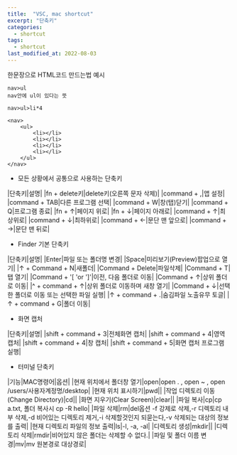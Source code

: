 ```yaml
---
title:  "VSC, mac shortcut"
excerpt: "단축키"
categories:
  - shortcut
tags:
  - shortcut
last_modified_at: 2022-08-03
---
```

한문장으로 HTML코드 만드는법 예시
```
nav>ul
nav안에 ul이 있다는 뜻

nav>ul>li*4

<nav>
    <ul>
        <li></li>
        <li></li>
        <li></li>
        <li></li>
    </ul>
</nav>
```

- 모든 상황에서 공통으로 사용하는 단축키  

|단축키|설명|
|fn + delete키|delete키(오른쪽 문자 삭제)|
|command + ,|앱 설정|
|command + TAB|다른 프로그램 선택|
|command + W|창(탭)닫기|
|command + Q|프로그램 종료|
|fn + ↑|페이지 위로|
|fn + ↓|페이지 아래로|
|command + ↑|최상위로|
|command + ↓|최하위로|
|command + ←|문단 맨 앞으로|
|command + →|문단 맨 뒤로|

- Finder 기본 단축키

|단축키|설명|
|Enter|파일 또는 폴더명 변경|
|Space|미리보기(Preview)팝업으로 열기|
|↑ + Command + N|새폴더|
|Command + Delete|파일삭제|
|Command + T|탭 열기|
|Command + '[ 'or ']'|이전, 다음 폴더로 이동|
|Command + ↑|상위 폴더로 이동|
|^ + command + ↑|상위 폴더로 이동하며 새창 열기|
|Command + ↓|선택한 폴더로 이동 또는 선택한 파일 실행|
|↑ + command + .|숨김파일 노출유무 토글|
|↑ + command + G|폴더 이동|

- 화면 캡처  
  
|단축키|설명|
|shift + command + 3|전체화면 캡처|
|shift + command + 4|영역 캡처|
|shift + command + 4|창 캡처|
|shift + command + 5|화면 캡처 프로그램 실행|

- 터미널 단축키  

|기능|MAC명령어|옵션|
|현재 위치에서 폴더창 열기|open|open . , open ~ , open /users/사용자계정명/desktop|
|현재 위치 표시하기|pwd||
|작업 디렉토리 이동(Change Directory)|cd||
|화면 지우기(Clear Screen)|clear||
|파일 복사|cp|cp a.txt, 폴더 복사시 cp -R hello|
|파일 삭제|rm|del옵션 -f 강제로 삭제,-r 디렉토리 내부 삭제,-d 비어있는 디렉토리 제거,-i 삭제할것인지 되묻는다,-v 삭제되는 대상의 정보를 출력|
|현재 디렉토리 파일의 정보 출력|ls|-l, -a, -al|
|디렉토리 생성|mkdir||
|디렉토리 삭제|rmdir|비어있지 않은 폴더는 삭제할 수 없다.|
|파일 및 폴더 이름 변경|mv|mv 원본경로 대상경로|